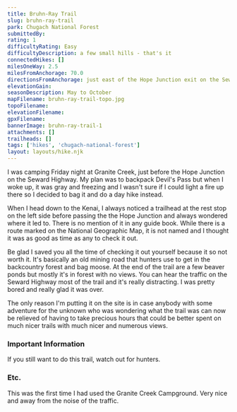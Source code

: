 ```yaml
---
title: Bruhn-Ray Trail
slug: bruhn-ray-trail
park: Chugach National Forest
submittedBy: 
rating: 1
difficultyRating: Easy
difficultyDescription: a few small hills - that's it
connectedHikes: []
milesOneWay: 2.5
milesFromAnchorage: 70.0
directionsFromAnchorage: just east of the Hope Junction exit on the Seward Highway. Park in the rest area on the south side.
elevationGain: 
seasonDescription: May to October
mapFilename: bruhn-ray-trail-topo.jpg
topoFilename: 
elevationFilename: 
gpxFilename: 
bannerImage: bruhn-ray-trail-1
attachments: []
trailheads: []
tags: ['hikes', 'chugach-national-forest']
layout: layouts/hike.njk
---
```

I was camping Friday night at Granite Creek, just before the Hope Junction on the Seward Highway. My plan was to backpack Devil's Pass but when I woke up, it was gray and freezing and I wasn't sure if I could light a fire up there so I decided to bag it and do a day hike instead. 

When I head down to the Kenai, I always noticed a trailhead at the rest stop on the left side before passing the the Hope Junction and always wondered where it led to. There is no mention of it in any guide book. While there is a route marked on the National Geographic Map, it is not named and I thought it was as good as time as any to check it out.

Be glad I saved you all the time of checking it out yourself because it so not worth it. It's basically an old mining road that hunters use to get in the backcountry forest and bag moose. At the end of the trail are a few beaver ponds but mostly it's in forest with no views. You can hear the traffic on the Seward Highway most of the trail and it's really distracting. I was pretty bored and really glad it was over. 

The only reason I'm putting it on the site is in case anybody with some adventure for the unknown who was wondering what the trail was can now be relieved of having to take precious hours that could be better spent on much nicer trails with much nicer and numerous views. 

### Important Information

If you still want to do this trail, watch out for hunters.

### Etc.

This was the first time I had used the Granite Creek Campground. Very nice and away from the noise of the traffic.